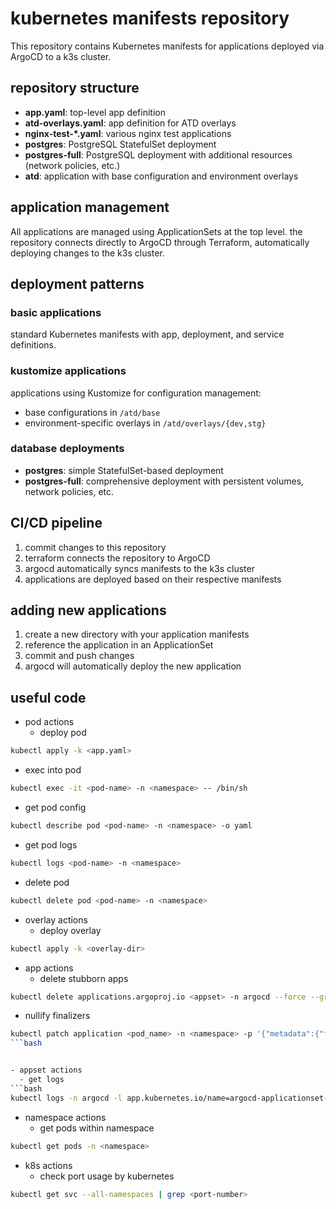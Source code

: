 # kubernetes manifests repository

This repository contains Kubernetes manifests for applications deployed via ArgoCD to a k3s cluster.

## repository structure

- **app.yaml**: top-level app definition
- **atd-overlays.yaml**: app definition for ATD overlays
- **nginx-test-*.yaml**: various nginx test applications
- **postgres**: PostgreSQL StatefulSet deployment
- **postgres-full**: PostgreSQL deployment with additional resources (network policies, etc.)
- **atd**: application with base configuration and environment overlays

## application management

All applications are managed using ApplicationSets at the top level. the repository connects directly to ArgoCD through Terraform, automatically deploying changes to the k3s cluster.

## deployment patterns

### basic applications
standard Kubernetes manifests with app, deployment, and service definitions.

### kustomize applications
applications using Kustomize for configuration management:
- base configurations in `/atd/base`
- environment-specific overlays in `/atd/overlays/{dev,stg}`

### database deployments
- **postgres**: simple StatefulSet-based deployment
- **postgres-full**: comprehensive deployment with persistent volumes, network policies, etc.

## CI/CD pipeline

1. commit changes to this repository
2. terraform connects the repository to ArgoCD
3. argocd automatically syncs manifests to the k3s cluster
4. applications are deployed based on their respective manifests

## adding new applications

1. create a new directory with your application manifests
2. reference the application in an ApplicationSet
3. commit and push changes
4. argocd will automatically deploy the new application

## useful code

- pod actions
  - deploy pod
```bash
kubectl apply -k <app.yaml>
```
  - exec into pod
```bash
kubectl exec -it <pod-name> -n <namespace> -- /bin/sh
```
  - get pod config
```bash
kubectl describe pod <pod-name> -n <namespace> -o yaml
```
  - get pod logs
```bash
kubectl logs <pod-name> -n <namespace>
```
  - delete pod
```bash
kubectl delete pod <pod-name> -n <namespace>
```

- overlay actions
  - deploy overlay
```bash
kubectl apply -k <overlay-dir>
```

- app actions
  - delete stubborn apps
```bash 
kubectl delete applications.argoproj.io <appset> -n argocd --force --grace-period=0
```
  - nullify finalizers
```bash
kubectl patch application <pod_name> -n <namespace> -p '{"metadata":{"finalizers":[]}}' --type=merge
```bash


- appset actions
  - get logs
```bash
kubectl logs -n argocd -l app.kubernetes.io/name=argocd-applicationset-controller
```

- namespace actions
  - get pods within namespace
```bash
kubectl get pods -n <namespace>
```

- k8s actions
  - check port usage by kubernetes
```bash
kubectl get svc --all-namespaces | grep <port-number>
```